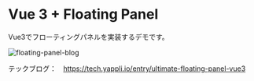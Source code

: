 # Vue 3 + Floating Panel

Vue3でフローティングパネルを実装するデモです。

![floating-panel-blog](https://github.com/user-attachments/assets/517ffa5c-16cc-4ada-9cb1-4dc26ca7d5a4)

テックブログ：　https://tech.yappli.io/entry/ultimate-floating-panel-vue3
